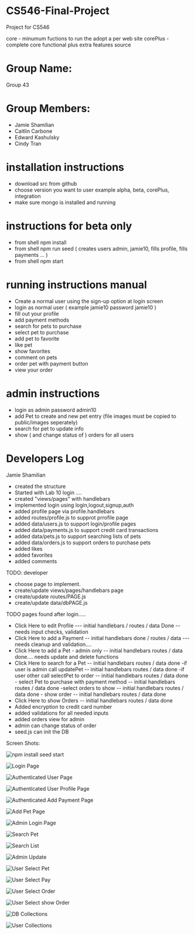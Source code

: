 # CS546-Final-Project
Project for CS546 

core - minumum fuctions to run the adopt a per web site 
corePlus - complete core functional plus extra features source

# Group Name: 
Group 43

# Group Members:
- Jamie Shamilian
- Caitlin Carbone
- Edward Kashulsky
- Cindy Tran

# installation instructions
- download src from github
- choose version you want to user example alpha, beta, corePlus, integration
- make sure mongo is installed and running

# instructions for beta only
- from shell npm install
- from shell npm run seed ( creates users admin, jamie10, fills profile, fills payments ... )   
- from shell npm start

# running instructions manual
- Create a normal user using the sign-up option at login screen
- login as normal user ( example jamie10 password jamie10 )
- fill out your profile
- add payment methods
- search for pets to purchase
- select pet to purchase
- add pet to favorite
- like pet
- show favorites
- comment on pets
- order pet with payment button
- view your order 

# admin instructions
- login as admin password admin10
- add Pet to create and new pet entry (file images must be copied to public/images seperately)
- search for pet to update info
- show ( and change status of ) orders for all users


# Developers Log
Jamie Shamilian 

- created the structure
- Started with Lab 10 login ....
- created "views/pages" with handlebars
- implemented login using login,logout,signup,auth
- added profile page via profile.handlebars
- added routes/profile.js to supprot prrofile page
- added data/users.js to support login/profile pages
- added data/payments.js to support credit card transactions
- added data/pets.js to support searching lists of pets
- added data/orders.js to support orders to purchase pets
- added likes
- added favorites
- added comments

TODO:
developer

- choose page to implement.
- create/update views/pages/handlebars page
- create/update routes/PAGE.js
- create/update data/dbPAGE.js


TODO pages found after login.....

- Click Here to edit Profile --- initial handlebars / routes / data Done -- needs input checks, validation 
- Click Here to add a Payment -- initial handlebars done / routes / data --- needs cleanup and validation....
- Click Here to add a Pet - admin only  -- initial handlebars routes / data done.... needs update and delete functions 
- Click Here to search for a Pet -- initial handlebars routes / data done
	-if user is admin call updatePet -- initial handlebars routes / data done
	-if user other call selectPet to order  -- initial handlebars routes / data done
		- select Pet to purchase with payment method -- initial handlebars routes / data done
	-select orders to show -- initial handlebars routes / data done
		- show order  -- initial handlebars routes / data done
- Click Here to show Orders   -- initial handlebars routes / data done
- Added encryption to credit card number 
- added validations for all needed inputs
- added orders view for admin
- admin can change status of order
- seed.js can init the DB



Screen Shots:

![npm install seed start](./docs/images/npmInstallSeedStart.jpg)

![Login Page](./docs/images/PetAdoptionLogin.jpg)


![Authenticated User Page](./docs/images/PetAdoptionAuthenticatedUser.jpg)


![Authenticated User Profile Page](./docs/images/PetAdoptionProfile.jpg)

![Authenticated Add Payment Page](./docs/images/PetAdoptionAddPayment.jpg)

![Add Pet Page](./docs/images/PetAdoptionAddPet.jpg)


![Admin Login Page](./docs/images/PetAdoptionAdminUser.jpg)

![Search Pet](./docs/images/PetAdoptionSearchPet.jpg)

![Search List](./docs/images/PetAdoptionUpdateList.jpg)

![Admin Update](./docs/images/PetAdoptionUpdate.jpg)

![User Select Pet ](./docs/images/PetAdoptionSelectPet.jpg)

![User Select Pay ](./docs/images/PetAdoptionPayForPet.jpg)

![User Select Order ](./docs/images/PetAdoptionSelectOrderList.jpg)

![User Select show Order ](./docs/images/PetAdoptionShowOrder.jpg)

![DB Collections ](./docs/images/PetAdoptionDB.jpg)

![User Collections ](./docs/images/PetAdoption.users.jpg)
